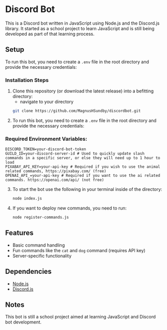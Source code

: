# Discord Bot

This is a Discord bot written in JavaScript using Node.js and the Discord.js library. It started as a school project to learn JavaScript and is still being developed as part of that learning process.

## Setup

To run this bot, you need to create a `.env` file in the root directory and provide the necessary credentials:



### Installation Steps
1. Clone this repository (or download the latest release) into a befitting directory:
   - navigate to your directory
   ```sh
   git clone https://github.com/MagnusHSundby/discordbot.git
   ```
2. To run this bot, you need to create a `.env` file in the root directory and provide the necessary credentials:

### Required Environment Variables:
```env
DISCORD_TOKEN=your-discord-bot-token
GUILD_ID=your-discord-server-id # Used to quickly update slash commands in a specific server, or else they will need up to 1 hour to load
PIXABAY_API_KEY=your-api-key # Required if you wish to use the animal related commands, https://pixabay.com/ (free)
OPENAI_API_=your-api-key # Required if you want to use the ai related commands. https://openai.com/api/ (not free)
```

3. To start the bot use the following in your terminal inside of the directory:
   ```sh
   node index.js
   ```
4. If you want to deploy new commands, you need to run:
   ```sh
   node register-commands.js
   ```

## Features
- Basic command handling
- Fun commands like the `cat` and `dog` command (requires API key)
- Server-specific functionality

## Dependencies
- [Node.js](https://nodejs.org/)
- [Discord.js](https://discord.js.org/)

## Notes
This bot is still a school project aimed at learning JavaScript and Discord bot development.


